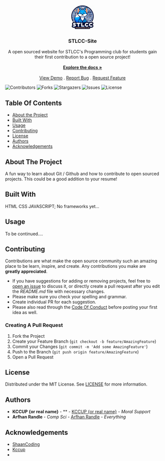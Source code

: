 <br/>
<p align="center">
  <a href="https://github.com/kccup/CC-Site">
    <img src="images/logo.png" alt="Logo" width="80" height="80">
  </a>

  <h3 align="center">STLCC-Site</h3>

  <p align="center">
    A open sourced website for STLCC's Programming club for students gain their first contribution to a open source project!
    <br/>
    <br/>
    <a href="https://github.com/kccup/CC-Site"><strong>Explore the docs »</strong></a>
    <br/>
    <br/>
    <a href="https://github.com/kccup/CC-Site">View Demo</a>
    .
    <a href="https://github.com/kccup/CC-Site/issues">Report Bug</a>
    .
    <a href="https://github.com/kccup/CC-Site/issues">Request Feature</a>
  </p>
</p>

![Contributors](https://img.shields.io/github/contributors/kccup/CC-Site?color=dark-green) ![Forks](https://img.shields.io/github/forks/kccup/CC-Site?style=social) ![Stargazers](https://img.shields.io/github/stars/kccup/CC-Site?style=social) ![Issues](https://img.shields.io/github/issues/kccup/CC-Site) ![License](https://img.shields.io/github/license/kccup/CC-Site) 

## Table Of Contents

* [About the Project](#about-the-project)
* [Built With](#built-with)
* [Usage](#usage)
* [Contributing](#contributing)
* [License](#license)
* [Authors](#authors)
* [Acknowledgements](#acknowledgements)

## About The Project

A fun way to learn about Git / Github and how to contribute to open sourced projects. This could be a good addition to your resume!

## Built With

HTML CSS JAVASCRIPT; No frameworks yet...

## Usage

To be continued....

## Contributing

Contributions are what make the open source community such an amazing place to be learn, inspire, and create. Any contributions you make are **greatly appreciated**.
* If you have suggestions for adding or removing projects, feel free to [open an issue](https://github.com/kccup/CC-Site/issues/new) to discuss it, or directly create a pull request after you edit the *README.md* file with necessary changes.
* Please make sure you check your spelling and grammar.
* Create individual PR for each suggestion.
* Please also read through the [Code Of Conduct](https://github.com/kccup/CC-Site/blob/main/CODE_OF_CONDUCT.md) before posting your first idea as well.

### Creating A Pull Request

1. Fork the Project
2. Create your Feature Branch (`git checkout -b feature/AmazingFeature`)
3. Commit your Changes (`git commit -m 'Add some AmazingFeature'`)
4. Push to the Branch (`git push origin feature/AmazingFeature`)
5. Open a Pull Request

## License

Distributed under the MIT License. See [LICENSE](https://github.com/kccup/CC-Site/blob/main/LICENSE.md) for more information.

## Authors

* **KCCUP {or real name}** - ** - [KCCUP {or real name}](https://github.com/kccup/) - *Moral Support*
* **Arfhan Randle** - *Comp Sci* - [Arfhan Randle](https://github.com/arfhan) - *Everything*

## Acknowledgements

* [ShaanCoding](https://github.com/ShaanCoding/)
* [Kccup](https://github.com/kccup)
* []()
